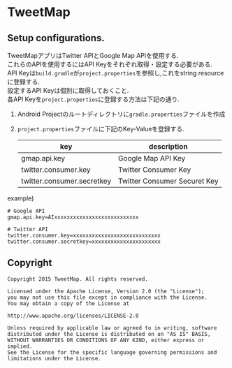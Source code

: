 # TweetMap

## Setup configurations.

TweetMapアプリはTwitter APIとGoogle Map APIを使用する.  
これらのAPIを使用するにはAPI Keyをそれぞれ取得・設定する必要がある.  
API Keyは`build.gradle`が`project.properties`を参照し,これをstring resourceに登録する.  
設定するAPI Keyは個別に取得しておくこと.  
各API Keyを`project.properties`に登録する方法は下記の通り. 

 1. Android Projectのルートディレクトリに`gradle.properties`ファイルを作成
 2. `project.properties`ファイルに下記のKey-Valueを登録する.

    | key                        | description                  |
    |----------------------------|------------------------------|
    | gmap.api.key               | Google Map API Key           |
    | twitter.consumer.key       | Twitter Consumer Key         |
    | twitter.consumer.secretkey | Twitter Consumer Securet Key |

example)
```
# Google API
gmap.api.key=AIxxxxxxxxxxxxxxxxxxxxxxxxxxx

# Twitter API
twitter.consumer.key=xxxxxxxxxxxxxxxxxxxxxxxxxxxx
twitter.consumer.secretkey=xxxxxxxxxxxxxxxxxxxxxx
```

## Copyright

    Copyright 2015 TweetMap. All rights reserved.

    Licensed under the Apache License, Version 2.0 (the "License");
    you may not use this file except in compliance with the License.
    You may obtain a copy of the License at
    
    http://www.apache.org/licenses/LICENSE-2.0
    
    Unless required by applicable law or agreed to in writing, software
    distributed under the License is distributed on an "AS IS" BASIS,
    WITHOUT WARRANTIES OR CONDITIONS OF ANY KIND, either express or implied.
    See the License for the specific language governing permissions and
    limitations under the License.
